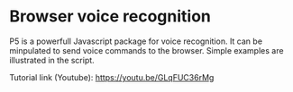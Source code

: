 # Browser voice recognition

P5 is a powerfull Javascript package for voice recognition.
It can be minpulated to send voice commands to the browser.
Simple examples are illustrated in the script.


Tutorial link (Youtube): https://youtu.be/GLqFUC36rMg
